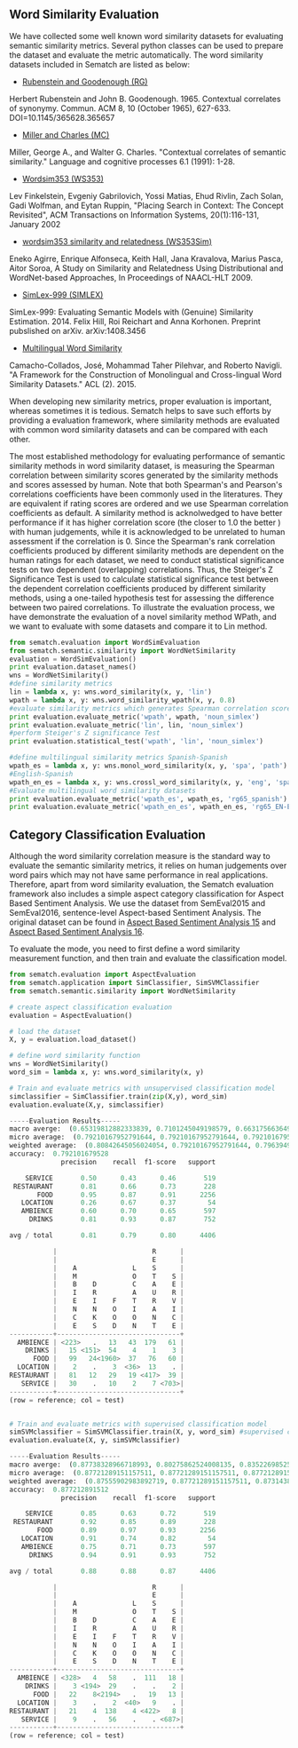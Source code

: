 ## Word Similarity Evaluation

We have collected some well known word similarity datasets for evaluating semantic similarity metrics. Several python classes can be used to prepare the dataset and evaluate the metric automatically. The word similarity datasets included in Sematch are listed as below:

- [Rubenstein and Goodenough (RG)](http://www.cs.cmu.edu/~mfaruqui/word-sim/EN-RG-65.txt) 

Herbert Rubenstein and John B. Goodenough. 1965. Contextual correlates of synonymy. Commun. ACM 8, 10 (October 1965), 627-633. DOI=10.1145/365628.365657 

- [Miller and Charles (MC)](http://www.cs.cmu.edu/~mfaruqui/word-sim/EN-MC-30.txt) 

Miller, George A., and Walter G. Charles. "Contextual correlates of semantic similarity." Language and cognitive processes 6.1 (1991): 1-28.

- [Wordsim353 (WS353)](http://www.cs.technion.ac.il/~gabr/resources/data/wordsim353/) 

Lev Finkelstein, Evgeniy Gabrilovich, Yossi Matias, Ehud Rivlin, Zach Solan, Gadi Wolfman, and Eytan Ruppin, "Placing Search in Context: The Concept Revisited", ACM Transactions on Information Systems, 20(1):116-131, January 2002 

- [wordsim353 similarity and relatedness (WS353Sim)](http://alfonseca.org/eng/research/wordsim353.html) 

Eneko Agirre, Enrique Alfonseca, Keith Hall, Jana Kravalova, Marius Pasca, Aitor Soroa, A Study on Similarity and Relatedness Using Distributional and WordNet-based Approaches, In Proceedings of NAACL-HLT 2009.

- [SimLex-999 (SIMLEX)](http://www.cl.cam.ac.uk/~fh295/simlex.html) 

SimLex-999: Evaluating Semantic Models with (Genuine) Similarity Estimation. 2014. Felix Hill, Roi Reichart and Anna Korhonen. Preprint pubslished on arXiv. arXiv:1408.3456

- [Multilingual Word Similarity](http://lcl.uniroma1.it/similarity-datasets/)

Camacho-Collados, José, Mohammad Taher Pilehvar, and Roberto Navigli. "A Framework for the Construction of Monolingual and Cross-lingual Word Similarity Datasets." ACL (2). 2015.

When developing new similarity metrics, proper evaluation is important, whereas sometimes it is tedious. Sematch helps to save such efforts by providing a evaluation framework, where similarity methods are evaluated with common word similarity datasets and can be compared with each other. 

The most established methodology for evaluating performance of semantic similarity methods in word similarity dataset, is measuring the Spearman correlation between similarity scores generated by the similarity methods and scores assessed by human. Note that both Spearman's and Pearson's correlations coefficients have been commonly used in the literatures. They are equivalent if rating scores are ordered and we use Spearman correlation coefficients as default. A similarity method is acknolwedged to have better performance if it has higher correlation score (the closer to 1.0 the better ) with human judgements, while it is acknowledged to be unrelated to human assessment if the correlation is 0. Since the Spearman's rank correlation coefficients produced by different similarity methods are dependent on the human ratings for each dataset, we need to conduct statistical significance tests on two dependent (overlapping) correlations. Thus, the Steiger's Z Significance Test is used to calculate statistical significance test between the dependent correlation coefficients produced by different similarity methods, using a one-tailed hypothesis test for assessing the difference between two paired correlations. To illustrate the evaluation process, we have demonstrate the evaluation of a novel similarity method WPath, and we want to evaluate with some datasets and compare it to Lin method.

```python
from sematch.evaluation import WordSimEvaluation
from sematch.semantic.similarity import WordNetSimilarity
evaluation = WordSimEvaluation()
print evaluation.dataset_names()
wns = WordNetSimilarity()
#define similarity metrics
lin = lambda x, y: wns.word_similarity(x, y, 'lin')
wpath = lambda x, y: wns.word_similarity_wpath(x, y, 0.8)
#evaluate similarity metrics which generates Spearman correlation score.
print evaluation.evaluate_metric('wpath', wpath, 'noun_simlex')
print evaluation.evaluate_metric('lin', lin, 'noun_simlex')
#perform Steiger's Z significance Test
print evaluation.statistical_test('wpath', 'lin', 'noun_simlex')

#define multilingual similarity metrics Spanish-Spanish 
wpath_es = lambda x, y: wns.monol_word_similarity(x, y, 'spa', 'path')
#English-Spanish
wpath_en_es = lambda x, y: wns.crossl_word_similarity(x, y, 'eng', 'spa', 'wpath')
#Evaluate multilingual word similarity datasets
print evaluation.evaluate_metric('wpath_es', wpath_es, 'rg65_spanish')
print evaluation.evaluate_metric('wpath_en_es', wpath_en_es, 'rg65_EN-ES')
```

## Category Classification Evaluation

Although the word similarity correlation measure is the standard way to evaluate the semantic similarity metrics, it relies on human judgements over word pairs which may not have same performance in real applications. Therefore, apart from word similarity evaluation, the Sematch evaluation framework also includes a simple aspect category classification for Aspect Based Sentiment Analysis. We use the dataset from SemEval2015 and SemEval2016, sentence-level Aspect-based Sentiment Analysis. The original dataset can be found in [Aspect Based Sentiment Analysis 15](http://alt.qcri.org/semeval2015/task5/) and [Aspect Based Sentiment Analysis 16](http://alt.qcri.org/semeval2016/task5/).

To evaluate the mode, you need to first define a word similarity measurement function, and then train and evaluate the classification model.

```python
from sematch.evaluation import AspectEvaluation
from sematch.application import SimClassifier, SimSVMClassifier
from sematch.semantic.similarity import WordNetSimilarity

# create aspect classification evaluation
evaluation = AspectEvaluation()

# load the dataset
X, y = evaluation.load_dataset()

# define word similarity function
wns = WordNetSimilarity()
word_sim = lambda x, y: wns.word_similarity(x, y)

# Train and evaluate metrics with unsupervised classification model
simclassifier = SimClassifier.train(zip(X,y), word_sim)
evaluation.evaluate(X,y, simclassifier)

-----Evaluation Results-----
macro averge:  (0.65319812882333839, 0.7101245049198579, 0.66317566364913016, None)
micro average:  (0.79210167952791644, 0.79210167952791644, 0.79210167952791644, None)
weighted average:  (0.80842645056024054, 0.79210167952791644, 0.79639496616636352, None)
accuracy:  0.792101679528
             precision    recall  f1-score   support

    SERVICE       0.50      0.43      0.46       519
 RESTAURANT       0.81      0.66      0.73       228
       FOOD       0.95      0.87      0.91      2256
   LOCATION       0.26      0.67      0.37        54
   AMBIENCE       0.60      0.70      0.65       597
     DRINKS       0.81      0.93      0.87       752

avg / total       0.81      0.79      0.80      4406

           |                        R      |
           |                        E      |
           |    A              L    S      |
           |    M              O    T    S |
           |    B    D         C    A    E |
           |    I    R         A    U    R |
           |    E    I    F    T    R    V |
           |    N    N    O    I    A    I |
           |    C    K    O    O    N    C |
           |    E    S    D    N    T    E |
-----------+-------------------------------+
  AMBIENCE | <223>   .   13   43  179   61 |
    DRINKS |   15 <151>  54    4    1    3 |
      FOOD |   99   24<1960>  37   76   60 |
  LOCATION |    2    .    3  <36>  13    . |
RESTAURANT |   81   12   29   19 <417>  39 |
   SERVICE |   30    .   10    2    7 <703>|
-----------+-------------------------------+
(row = reference; col = test)


# Train and evaluate metrics with supervised classification model
simSVMclassifier = SimSVMClassifier.train(X, y, word_sim) #supervised classification
evaluation.evaluate(X, y, simSVMclassifier)

-----Evaluation Results-----
macro averge:  (0.87738328966718993, 0.80275862524008135, 0.83522698525943129, None)
micro average:  (0.87721289151157511, 0.87721289151157511, 0.87721289151157511, None)
weighted average:  (0.87555902983892719, 0.87721289151157511, 0.87314386708061753, None)
accuracy:  0.877212891512
             precision    recall  f1-score   support

    SERVICE       0.85      0.63      0.72       519
 RESTAURANT       0.92      0.85      0.89       228
       FOOD       0.89      0.97      0.93      2256
   LOCATION       0.91      0.74      0.82        54
   AMBIENCE       0.75      0.71      0.73       597
     DRINKS       0.94      0.91      0.93       752

avg / total       0.88      0.88      0.87      4406

           |                        R      |
           |                        E      |
           |    A              L    S      |
           |    M              O    T    S |
           |    B    D         C    A    E |
           |    I    R         A    U    R |
           |    E    I    F    T    R    V |
           |    N    N    O    I    A    I |
           |    C    K    O    O    N    C |
           |    E    S    D    N    T    E |
-----------+-------------------------------+
  AMBIENCE | <328>   4   58    .  111   18 |
    DRINKS |    3 <194>  29    .    .    2 |
      FOOD |   22    8<2194>   .   19   13 |
  LOCATION |    3    .    2  <40>   9    . |
RESTAURANT |   21    4  138    4 <422>   8 |
   SERVICE |    9    .   56    .    . <687>|
-----------+-------------------------------+
(row = reference; col = test)
```

